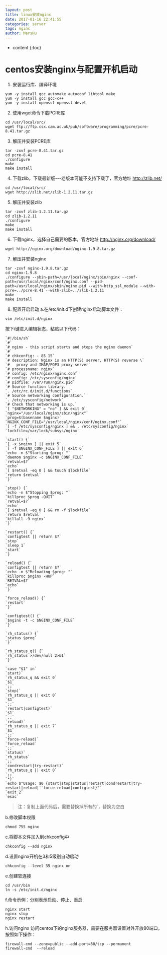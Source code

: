 ```yaml
---
layout: post
title: linux安装nginx
date: 2017-01-16 22:41:55
categories: server
tags: nginx
author: MarsHu
---
```


* content
{:toc}

# centos安装nginx与配置开机启动 #
1. 安装运行库、编译环境
```
yum -y install gcc automake autoconf libtool make
yum -y install gcc gcc-c++
yum -y install openssl openssl-devel
```




2. 使用wget命令下载PCRE库
```
cd /usr/local/src/
wget ftp://ftp.csx.cam.ac.uk/pub/software/programming/pcre/pcre-8.41.tar.gz
```
3. 解压并安装PCRE库
```
tar -zxvf pcre-8.41.tar.gz
cd pcre-8.41
./configure
make
make install
```
4. 下载zlib，下载最新版---老版本可能不支持下载了，官方地址 http://zlib.net/
```
cd /usr/local/src/
wget http://zlib.net/zlib-1.2.11.tar.gz
```
5. 解压并安装zlib
```
tar -zxvf zlib-1.2.11.tar.gz
cd zlib-1.2.11
./configure
make
make install
```
6. 下载nginx，选择自己需要的版本，官方地址 http://nginx.org/download/
```
wget http://nginx.org/download/nginx-1.9.8.tar.gz
```
7. 解压并安装nginx
```
tar -zxvf nginx-1.9.8.tar.gz
cd nginx-1.9.8
./configure --sbin-path=/usr/local/nginx/sbin/nginx --conf-path=/usr/local/nginx/conf/nginx.conf --pid-path=/usr/local/nginx/sbin/nginx.pid --with-http_ssl_module --with-pcre=../pcre-8.41 --with-zlib=../zlib-1.2.11
make
make install
```
8. 配置开启启动
a.在/etc/init.d下创建nginx启动脚本文件：
```
vim /etc/init.d/nginx
```
按下i键进入编辑状态，粘贴以下代码：

```
`#!/bin/sh`
`#`   
`# nginx - this script starts and stops the nginx daemon`   
`#`   
`# chkconfig: - 85 15`   
`# description: Nginx is an HTTP(S) server, HTTP(S) reverse \`   
`#   proxy and IMAP/POP3 proxy server`   
`# processname: nginx`   
`# config: /etc/nginx/nginx.conf`   
`# config: /etc/sysconfig/nginx`   
`# pidfile: /var/run/nginx.pid`   
`# Source function library.`   
`. /etc/rc.d/init.d/functions`  
`# Source networking configuration.`   
`. /etc/sysconfig/network`   
`# Check that networking is up.`   
`[ "$NETWORKING" = "no" ] && exit 0`   
`nginx="/usr/local/nginx/sbin/nginx"`   
`prog=$(basename $nginx)`   
`NGINX_CONF_FILE="/usr/local/nginx/conf/nginx.conf"`   
`[ -f /etc/sysconfig/nginx ] && . /etc/sysconfig/nginx`   
`lockfile=/var/lock/subsys/nginx`   
   
`start() {`   
`[ -x $nginx ] || exit 5`   
`[ -f $NGINX_CONF_FILE ] || exit 6`   
`echo -n $"Starting $prog: "`   
`daemon $nginx -c $NGINX_CONF_FILE`   
`retval=$?`   
`echo`   
`[ $retval -eq 0 ] && touch $lockfile`   
`return $retval`   
`}`   
   
`stop() {`   
`echo -n $"Stopping $prog: "`   
`killproc $prog -QUIT`   
`retval=$?`   
`echo`   
`[ $retval -eq 0 ] && rm -f $lockfile`   
`return $retval`   
`killall -9 nginx`   
`}`   
   
`restart() {`   
`configtest || return $?`   
`stop`   
`sleep 1`   
`start`   
`}   
   
`reload() {`   
`configtest || return $?`  
`echo -n $"Reloading $prog: "`   
`killproc $nginx -HUP`   
`RETVAL=$?`   
`echo`   
`}`   
   
`force_reload() {`   
`restart`   
`}`   
   
`configtest() {`   
`$nginx -t -c $NGINX_CONF_FILE`   
`}`   
   
`rh_status() {`  
`status $prog`   
`}`  
   
`rh_status_q() {`   
`rh_status >/dev/null 2>&1`   
`}`   
   
`case "$1" in`   
`start)`   
`rh_status_q && exit 0`   
`$1`   
`;;`   
`stop)`   
`rh_status_q || exit 0`   
`$1`   
`;;`   
`restart|configtest)`   
`$1`   
`;;`   
`reload)`   
`rh_status_q || exit 7`   
`$1`   
`;;`   
`force-reload)`   
`force_reload`   
`;;`   
`status)`   
`rh_status`   
`;;`   
`condrestart|try-restart)`   
`rh_status_q || exit 0`   
`;;`   
`*)`   
`echo $"Usage: $0 {start|stop|status|restart|condrestart|try-restart|reload|``force-reload|configtest}"`   
`exit 2`   
`esac` 
```
> 注：复制上面代码后，需要替换掉所有的`，替换为空白

b.修改脚本权限
```
chmod 755 nginx
```

c.将脚本文件加入到chkconfig中
```
chkconfig --add nginx
```

d.设置nginx开机在3和5级别自动启动
```
chkconfig --level 35 nginx on
```

e.创建软连接
```
cd /usr/bin
ln -s /etc/init.d/nginx
```

f.命令示例：分别表示启动、停止、重启
```
nginx start
nginx stop
nginx restart
```

h.访问nginx
访问centos下的nginx服务器，需要在服务器设置对外开放80端口，按照如下操作：
```
firewall-cmd --zone=public --add-port=80/tcp --permanent
firewall-cmd  --reload
```